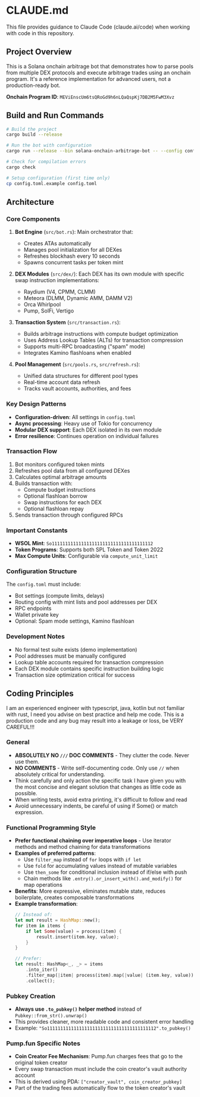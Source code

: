 # CLAUDE.md

This file provides guidance to Claude Code (claude.ai/code) when working with code in this repository.

## Project Overview

This is a Solana onchain arbitrage bot that demonstrates how to parse pools from multiple DEX protocols and execute
arbitrage trades using an onchain program. It's a reference implementation for advanced users, not a production-ready
bot.

**Onchain Program ID**: `MEViEnscUm6tsQRoGd9h6nLQaQspKj7DB2M5FwM3Xvz`

## Build and Run Commands

```bash
# Build the project
cargo build --release

# Run the bot with configuration
cargo run --release --bin solana-onchain-arbitrage-bot -- --config config.toml

# Check for compilation errors
cargo check

# Setup configuration (first time only)
cp config.toml.example config.toml
```

## Architecture

### Core Components

1. **Bot Engine** (`src/bot.rs`): Main orchestrator that:
    - Creates ATAs automatically
    - Manages pool initialization for all DEXes
    - Refreshes blockhash every 10 seconds
    - Spawns concurrent tasks per token mint

2. **DEX Modules** (`src/dex/`): Each DEX has its own module with specific swap instruction implementations:
    - Raydium (V4, CPMM, CLMM)
    - Meteora (DLMM, Dynamic AMM, DAMM V2)
    - Orca Whirlpool
    - Pump, SolFi, Vertigo

3. **Transaction System** (`src/transaction.rs`):
    - Builds arbitrage instructions with compute budget optimization
    - Uses Address Lookup Tables (ALTs) for transaction compression
    - Supports multi-RPC broadcasting ("spam" mode)
    - Integrates Kamino flashloans when enabled

4. **Pool Management** (`src/pools.rs`, `src/refresh.rs`):
    - Unified data structures for different pool types
    - Real-time account data refresh
    - Tracks vault accounts, authorities, and fees

### Key Design Patterns

- **Configuration-driven**: All settings in `config.toml`
- **Async processing**: Heavy use of Tokio for concurrency
- **Modular DEX support**: Each DEX isolated in its own module
- **Error resilience**: Continues operation on individual failures

### Transaction Flow

1. Bot monitors configured token mints
2. Refreshes pool data from all configured DEXes
3. Calculates optimal arbitrage amounts
4. Builds transaction with:
    - Compute budget instructions
    - Optional flashloan borrow
    - Swap instructions for each DEX
    - Optional flashloan repay
5. Sends transaction through configured RPCs

### Important Constants

- **WSOL Mint**: `So11111111111111111111111111111111111112`
- **Token Programs**: Supports both SPL Token and Token 2022
- **Max Compute Units**: Configurable via `compute_unit_limit`

### Configuration Structure

The `config.toml` must include:

- Bot settings (compute limits, delays)
- Routing config with mint lists and pool addresses per DEX
- RPC endpoints
- Wallet private key
- Optional: Spam mode settings, Kamino flashloan

### Development Notes

- No formal test suite exists (demo implementation)
- Pool addresses must be manually configured
- Lookup table accounts required for transaction compression
- Each DEX module contains specific instruction building logic
- Transaction size optimization critical for success

## Coding Principles
I am an experienced engineer with typescript, java, kotlin but not familiar with rust, I need you advise on best practice and help me code.
This is a production code and any bug may result into a leakage or loss, be VERY CAREFUL!!!

### General
- **ABSOLUTELY NO `///` DOC COMMENTS** - They clutter the code. Never use them.
- **NO COMMENTS** - Write self-documenting code. Only use `//` when absolutely critical for understanding.
- Think carefully and only action the specific task I have given you with the most concise and elegant solution that
  changes as little code as possible.
- When writing tests, avoid extra printing, it's difficult to follow and read
- Avoid unnecessary indents, be careful of using if Some() or match expression.

### Functional Programming Style

- **Prefer functional chaining over imperative loops** - Use iterator methods and method chaining for data transformations
- **Examples of preferred patterns**:
  - Use `filter_map` instead of `for` loops with `if let`
  - Use `fold` for accumulating values instead of mutable variables
  - Use `then_some` for conditional inclusion instead of if/else with push
  - Chain methods like `.entry().or_insert_with().and_modify()` for map operations
- **Benefits**: More expressive, eliminates mutable state, reduces boilerplate, creates composable transformations
- **Example transformation**:
  ```rust
  // Instead of:
  let mut result = HashMap::new();
  for item in items {
      if let Some(value) = process(item) {
          result.insert(item.key, value);
      }
  }
  
  // Prefer:
  let result: HashMap<_, _> = items
      .into_iter()
      .filter_map(|item| process(item).map(|value| (item.key, value)))
      .collect();
  ``` 

### Pubkey Creation

- **Always use `.to_pubkey()` helper method** instead of `Pubkey::from_str().unwrap()`
- This provides cleaner, more readable code and consistent error handling
- Example: `"So11111111111111111111111111111111111111112".to_pubkey()`

### Pump.fun Specific Notes

- **Coin Creator Fee Mechanism**: Pump.fun charges fees that go to the original token creator
- Every swap transaction must include the coin creator's vault authority account
- This is derived using PDA: `["creator_vault", coin_creator_pubkey]`
- Part of the trading fees automatically flow to the token creator's vault
